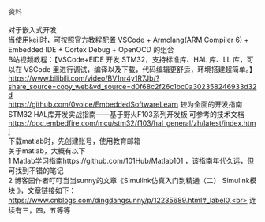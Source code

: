 资料<br>																												
对于嵌入式开发<br>
当使用keil时，可按照官方教程配置 VSCode + Armclang(ARM Compiler 6) + Embedded IDE + Cortex Debug + OpenOCD 的组合<br>
B站视频教程：【VSCode+EIDE 开发 STM32，支持标准库、HAL 库、LL 库，可以在 VSCode 里进行调试，编译以及下载，代码编辑更舒适，环境搭建超简单。】<br>
https://www.bilibili.com/video/BV1nr4y1R7Jb/?share_source=copy_web&vd_source=d0f68c2f26c1bc0a302358246933d32d<br>
https://github.com/0voice/EmbeddedSoftwareLearn          较为全面的开发指南<br>
STM32 HAL库开发实战指南——基于野火F103系列开发板   可参考的技术文档<br>
https://doc.embedfire.com/mcu/stm32/f103/hal_general/zh/latest/index.html <br>
下载matlab时，先创建账号，使用教育邮箱  <br>
关于matlab，大概有以下<br>
1  Matlab学习指南https://github.com/101Hub/Matlab101  ，该指南年代久远，但可找到不错的笔记<br>
2  博客园作者叮叮当当sunny的文章《Simulink仿真入门到精通（二） Simulink模块 》，文章链接如下：https://www.cnblogs.com/dingdangsunny/p/12235689.html#_label0,<br>
连续有三，四，五等等
